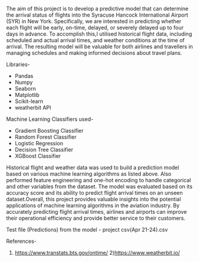 The aim of this project is to develop a predictive model that can determine the arrival status of flights
into the Syracuse Hancock International Airport (SYR) in New York. Specifically, we are interested in
predicting whether each flight will be early, on-time, delayed, or severely delayed up to four days in
advance. To accomplish this,I utilised historical flight data, including scheduled and actual
arrival times, and weather conditions at the time of arrival. The resulting model will be valuable for
both airlines and travellers in managing schedules and making informed decisions about travel plans.

Libraries-
- Pandas
- Numpy
- Seaborn
- Matplotlib
- Scikit-learn
- weatherbit API

Machine Learning Classifiers used-

- Gradient Boosting Classifier 
- Random Forest Classifier 
- Logistic Regression 
- Decision Tree Classifier 
- XGBoost Classifier

Historical flight and weather data was used to build a prediction model based on various machine learning algorithms as listed above. Also performed feature engineering and one-hot encoding to handle categorical and other variables from the dataset. The model was evaluated based on its accuracy score and its ability to predict flight arrival times on an unseen dataset.Overall, this project provides valuable insights into the potential applications of machine learning algorithms in the aviation industry. By accurately predicting flight arrival times, airlines and airports can improve their operational efficiency and provide better service to their customers.

Test file (Predictions) from the model - project csv(Apr 21-24).csv 

References-

1) https://www.transtats.bts.gov/ontime/
2)https://www.weatherbit.io/